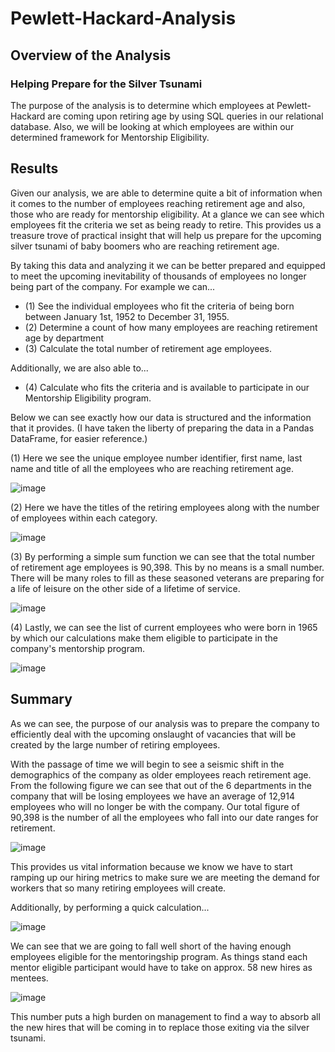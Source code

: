 # Pewlett-Hackard-Analysis
## Overview of the Analysis
### Helping Prepare for the Silver Tsunami
The purpose of the analysis is to determine which employees at Pewlett-Hackard are coming upon retiring age by using SQL queries in our relational database. Also, we will be looking at which employees are within our determined framework for Mentorship Eligibility.

## Results
Given our analysis, we are able to determine quite a bit of information when it comes to the number of employees reaching retirement age and also, those who are ready for mentorship eligibility. At a glance we can see which employees fit the criteria we set as being ready to retire. This provides us a treasure trove of practical insight that will help us prepare for the upcoming silver tsunami of baby boomers who are reaching retirement age. 

By taking this data and analyzing it we can be better prepared and equipped to meet the upcoming inevitability of thousands of employees no longer being part of the company. For example we can...

- (1) See the individual employees who fit the criteria of being born between January 1st, 1952 to December 31, 1955.
- (2) Determine a count of how many employees are reaching retirement age by department
- (3) Calculate the total number of retirement age employees.

Additionally, we are also able to...

- (4) Calculate who fits the criteria and is available to participate in our Mentorship Eligibility program.

Below we can see exactly how our data is structured and the information that it provides. (I have taken the liberty of preparing the data in a Pandas DataFrame, for easier reference.)


(1) Here we see the unique employee number identifier, first name, last name and title of all the employees who are reaching retirement age. 

![image](https://user-images.githubusercontent.com/93171738/153124576-fd468203-39de-471f-b550-30e8e405da53.png)

(2) Here we have the titles of the retiring employees along with the number of employees within each category. 

![image](https://user-images.githubusercontent.com/93171738/153125377-366d1bac-81ad-46ca-a4c5-2cf57ffb6e23.png)

(3) By performing a simple sum function we can see that the total number of retirement age employees is 90,398. This by no means is a small number. There will be many roles to fill as these seasoned veterans are preparing for a life of leisure on the other side of a lifetime of service. 

![image](https://user-images.githubusercontent.com/93171738/153125602-f9b892fb-0002-473a-b6c7-c799b55b86ba.png)

(4) Lastly, we can see the list of current employees who were born in 1965 by which our calculations make them eligible to participate in the company's mentorship program. 

![image](https://user-images.githubusercontent.com/93171738/153125803-e1735698-ff40-4860-b1c3-ffd35137963d.png)
## Summary
As we can see, the purpose of our analysis was to prepare the company to efficiently deal with the upcoming onslaught of vacancies that will be created by the large number of retiring employees. 

With the passage of time we will begin to see a seismic shift in the demographics of the company as older employees reach retirement age. From the following figure we can see that out of the 6 departments in the company that will be losing employees we have an average of 12,914 employees who will no longer be with the company. Our total figure of 90,398 is the number of all the employees who fall into our date ranges for retirement. 

![image](https://user-images.githubusercontent.com/93171738/153946697-e06aac51-4715-4a4e-97ea-c941452588da.png)

This provides us vital information because we know we have to start ramping up our hiring metrics to make sure we are meeting the demand for workers that so many retiring employees will create. 

Additionally, by performing a quick calculation...

![image](https://user-images.githubusercontent.com/93171738/153947593-2e728427-8d2e-4ba9-956e-f0b672fe98e0.png)

We can see that we are going to fall well short of the having enough employees eligible for the mentoringship program. As things stand each mentor eligible participant would have to take on approx. 58 new hires as mentees.

![image](https://user-images.githubusercontent.com/93171738/153948060-6abae466-73a0-4844-a081-cca7f9ade3f7.png)

This number puts a high burden on management to find a way to absorb all the new hires that will be coming in to replace those exiting via the silver tsunami. 


